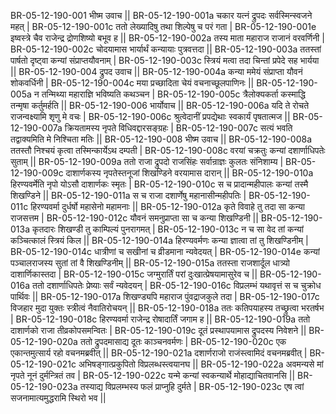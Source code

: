 BR-05-12-190-001  	भीष्म उवाच ||
BR-05-12-190-001a	चकार यत्नं द्रुपदः सर्वस्मिन्स्वजने महत् |
BR-05-12-190-001c	ततो लेख्यादिषु तथा शिल्पेषु च परं गता |
BR-05-12-190-001e	इष्वस्त्रे चैव राजेन्द्र द्रोणशिष्यो बभूव ह ||
BR-05-12-190-002a	तस्य माता महाराज राजानं वरवर्णिनी |
BR-05-12-190-002c	चोदयामास भार्यार्थं कन्यायाः पुत्रवत्तदा ||
BR-05-12-190-003a	ततस्तां पार्षतो दृष्ट्वा कन्यां संप्राप्तयौवनाम् |
BR-05-12-190-003c	स्त्रियं मत्वा तदा चिन्तां प्रपेदे सह भार्यया ||
BR-05-12-190-004  	द्रुपद उवाच ||
BR-05-12-190-004a	कन्या ममेयं संप्राप्ता यौवनं शोकवर्धिनी |
BR-05-12-190-004c	मया प्रच्छादिता चेयं वचनाच्छूलपाणिनः ||
BR-05-12-190-005a	न तन्मिथ्या महाराज्ञि भविष्यति कथञ्चन |
BR-05-12-190-005c	त्रैलोक्यकर्ता कस्माद्धि तन्मृषा कर्तुमर्हति ||
BR-05-12-190-006  	भार्योवाच ||
BR-05-12-190-006a	यदि ते रोचते राजन्वक्ष्यामि शृणु मे वचः |
BR-05-12-190-006c	श्रुत्वेदानीं प्रपद्येथाः स्वकार्यं पृषतात्मज ||
BR-05-12-190-007a	क्रियतामस्य नृपते विधिवद्दारसङ्ग्रहः |
BR-05-12-190-007c	सत्यं भवति तद्वाक्यमिति मे निश्चिता मतिः ||
BR-05-12-190-008  	भीष्म उवाच ||
BR-05-12-190-008a	ततस्तौ निश्चयं कृत्वा तस्मिन्कार्येऽथ दम्पती |
BR-05-12-190-008c	वरयां चक्रतुः कन्यां दशार्णाधिपतेः सुताम् ||
BR-05-12-190-009a	ततो राजा द्रुपदो राजसिंहः सर्वान्राज्ञः कुलतः संनिशाम्य |
BR-05-12-190-009c	दाशार्णकस्य नृपतेस्तनूजां शिखण्डिने वरयामास दारान् ||
BR-05-12-190-010a	हिरण्यवर्मेति नृपो योऽसौ दाशार्णकः स्मृतः |
BR-05-12-190-010c	स च प्रादान्महीपालः कन्यां तस्मै शिखण्डिने ||
BR-05-12-190-011a	स च राजा दशार्णेषु महानासीन्महीपतिः |
BR-05-12-190-011c	हिरण्यवर्मा दुर्धर्षो महासेनो महामनाः ||
BR-05-12-190-012a	कृते विवाहे तु तदा सा कन्या राजसत्तम |
BR-05-12-190-012c	यौवनं समनुप्राप्ता सा च कन्या शिखण्डिनी ||
BR-05-12-190-013a	कृतदारः शिखण्डी तु काम्पिल्यं पुनरागमत् |
BR-05-12-190-013c	न च सा वेद तां कन्यां कञ्चित्कालं स्त्रियं किल ||
BR-05-12-190-014a	हिरण्यवर्मणः कन्या ज्ञात्वा तां तु शिखण्डिनीम् |
BR-05-12-190-014c	धात्रीणां च सखीनां च व्रीडमाना न्यवेदयत् |
BR-05-12-190-014e	कन्यां पञ्चालराजस्य सुतां तां वै शिखण्डिनीम् ||
BR-05-12-190-015a	ततस्ता राजशार्दूल धात्र्यो दाशार्णिकास्तदा |
BR-05-12-190-015c	जग्मुरार्तिं परां दुःखात्प्रेषयामासुरेव च ||
BR-05-12-190-016a	ततो दशार्णाधिपतेः प्रेष्याः सर्वं न्यवेदयन् |
BR-05-12-190-016c	विप्रलम्भं यथावृत्तं स च चुक्रोध पार्थिवः ||
BR-05-12-190-017a	शिखण्ड्यपि महाराज पुंवद्राजकुले तदा |
BR-05-12-190-017c	विजहार मुदा युक्तः स्त्रीत्वं नैवातिरोचयन् ||
BR-05-12-190-018a	ततः कतिपयाहस्य तच्छ्रुत्वा भरतर्षभ |
BR-05-12-190-018c	हिरण्यवर्मा राजेन्द्र रोषादार्तिं जगाम ह ||
BR-05-12-190-019a	ततो दाशार्णको राजा तीव्रकोपसमन्वितः |
BR-05-12-190-019c	दूतं प्रस्थापयामास द्रुपदस्य निवेशने ||
BR-05-12-190-020a	ततो द्रुपदमासाद्य दूतः काञ्चनवर्मणः |
BR-05-12-190-020c	एक एकान्तमुत्सार्य रहो वचनमब्रवीत् ||
BR-05-12-190-021a	दशार्णराजो राजंस्त्वामिदं वचनमब्रवीत् |
BR-05-12-190-021c	अभिषङ्गात्प्रकुपितो विप्रलब्धस्त्वयानघ ||
BR-05-12-190-022a	अवमन्यसे मां नृपते नूनं दुर्मन्त्रितं तव |
BR-05-12-190-022c	यन्मे कन्यां स्वकन्यार्थे मोहाद्याचितवानसि ||
BR-05-12-190-023a	तस्याद्य विप्रलम्भस्य फलं प्राप्नुहि दुर्मते |
BR-05-12-190-023c	एष त्वां सजनामात्यमुद्धरामि स्थिरो भव ||
